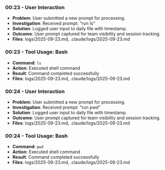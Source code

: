 ### 00:23 - User Interaction
- **Problem**: User submitted a new prompt for processing.
- **Investigation**: Received prompt: "run ls"
- **Solution**: Logged user input to daily file with timestamp.
- **Outcome**: User prompt captured for team visibility and session tracking.
- **Files**: logs/2025-09-23.md, .claude/logs/2025-09-23.md

### 00:23 - Tool Usage: Bash
- **Command**: `ls`
- **Action**: Executed shell command
- **Result**: Command completed successfully
- **Files**: logs/2025-09-23.md, .claude/logs/2025-09-23.md

### 00:24 - User Interaction
- **Problem**: User submitted a new prompt for processing.
- **Investigation**: Received prompt: "run pwd"
- **Solution**: Logged user input to daily file with timestamp.
- **Outcome**: User prompt captured for team visibility and session tracking.
- **Files**: logs/2025-09-23.md, .claude/logs/2025-09-23.md

### 00:24 - Tool Usage: Bash
- **Command**: `pwd`
- **Action**: Executed shell command
- **Result**: Command completed successfully
- **Files**: logs/2025-09-23.md, .claude/logs/2025-09-23.md

